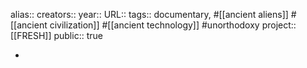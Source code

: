 alias::
creators:: 
year::
URL::
tags:: documentary, #[[ancient aliens]] #[[ancient civilization]] #[[ancient technology]] #unorthodoxy 
project:: [[FRESH]] 
public:: true

-